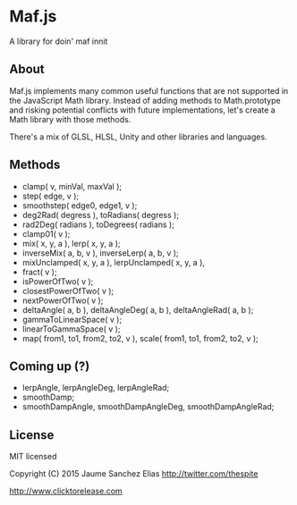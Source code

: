 Maf.js
=============

A library for doin' maf innit

About
-----

Maf.js implements many common useful functions that are not supported in the JavaScript Math library. Instead of adding methods to Math.prototype and risking potential conflicts with future implementations, let's create a Math library with those methods.

There's a mix of GLSL, HLSL, Unity and other libraries and languages.

Methods
------

- clamp( v, minVal, maxVal );
- step( edge, v );
- smoothstep( edge0, edge1, v );
- deg2Rad( degress ), toRadians( degress );
- rad2Deg( radians ), toDegrees( radians );
- clamp01( v );
- mix( x, y, a ), lerp( x, y, a );
- inverseMix( a, b, v ), inverseLerp( a, b, v );
- mixUnclamped( x, y, a ), lerpUnclamped( x, y, a ),
- fract( v );
- isPowerOfTwo( v );
- closestPowerOfTwo( v );
- nextPowerOfTwo( v );
- deltaAngle( a, b ), deltaAngleDeg( a, b ), deltaAngleRad( a, b );
- gammaToLinearSpace( v );
- linearToGammaSpace( v );
- map( from1, to1, from2, to2, v ), scale( from1, to1, from2, to2, v );

Coming up (?)
-------
- lerpAngle, lerpAngleDeg, lerpAngleRad;
- smoothDamp;
- smoothDampAngle, smoothDampAngleDeg, smoothDampAngleRad;

License
-------

MIT licensed

Copyright (C) 2015 Jaume Sanchez Elias http://twitter.com/thespite

http://www.clicktorelease.com